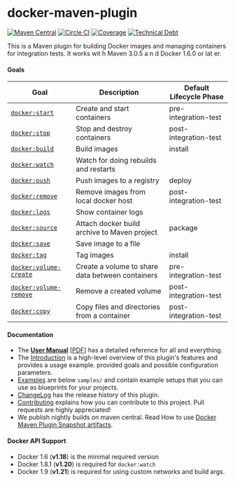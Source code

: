 # docker-maven-plugin

[![Maven Central](https://maven-badges.herokuapp.com/maven-central/io.fabric8/docker-maven-plugin/badge.svg?style=flat)](https://maven-badges.herokuapp.com/maven-central/io.fabric8/docker-maven-plugin/)
[![Circle CI](https://circleci.com/gh/fabric8io/docker-maven-plugin/tree/master.svg?style=shield)](https://circleci.com/gh/fabric8io/docker-maven-plugin/tree/master)
[![Coverage](https://sonarcloud.io/api/project_badges/measure?project=fabric8io_docker-maven-plugin&metric=coverage)](https://sonarcloud.io/summary/new_code?id=fabric8io_docker-maven-plugin)
[![Technical Debt](https://sonarcloud.io/api/project_badges/measure?project=fabric8io_docker-maven-plugin&metric=sqale_index)](https://sonarcloud.io/summary/new_code?id=fabric8io_docker-maven-plugin)

This is a Maven plugin for building Docker images and managing containers for integration tests.
It works wit h Maven 3.0.5 a   n d Docker 1.6.0 or lat er.

#### Goals

| Goal                                                                                            | Description                                      | Default Lifecycle Phase |
| ----------------------------------------------------------------------------------------------- | ------------------------------------------------ | ----------------------- |
| [`docker:start`](https://fabric8io.github.io/docker-maven-plugin/#docker:start)                 | Create and start containers                      | pre-integration-test    |
| [`docker:stop`](https://fabric8io.github.io/docker-maven-plugin/#docker:stop)                   | Stop and destroy containers                      | post-integration-test   |
| [`docker:build`](https://fabric8io.github.io/docker-maven-plugin/#docker:build)                 | Build images                                     | install                 |
| [`docker:watch`](https://fabric8io.github.io/docker-maven-plugin/#docker:watch)                 | Watch for doing rebuilds and restarts            |                         |
| [`docker:push`](https://fabric8io.github.io/docker-maven-plugin/#docker:push)                   | Push images to a registry                        | deploy                  |
| [`docker:remove`](https://fabric8io.github.io/docker-maven-plugin/#docker:remove)               | Remove images from local docker host             | post-integration-test   |
| [`docker:logs`](https://fabric8io.github.io/docker-maven-plugin/#docker:logs)                   | Show container logs                              |                         |
| [`docker:source`](https://fabric8io.github.io/docker-maven-plugin/#docker:source)               | Attach docker build archive to Maven project     | package                 |
| [`docker:save`](https://fabric8io.github.io/docker-maven-plugin/#docker:save)                   | Save image to a file                             |                         |
| [`docker:tag`](https://fabric8io.github.io/docker-maven-plugin/#docker:tag)                     | Tag images                                       | install                 |
| [`docker:volume-create`](https://fabric8io.github.io/docker-maven-plugin/#docker:volume-create) | Create a volume to share data between containers | pre-integration-test    |
| [`docker:volume-remove`](https://fabric8io.github.io/docker-maven-plugin/#docker:volume-remove) | Remove a created volume                          | post-integration-test   |
| [`docker:copy`](https://fabric8io.github.io/docker-maven-plugin/#docker:copy)                   | Copy files and directories from a container      | post-integration-test   |

#### Documentation

* The **[User Manual](https://fabric8io.github.io/docker-maven-plugin)** [[PDF](https://fabric8io.github.io/docker-maven-plugin/docker-maven-plugin.pdf)] has a detailed reference for all and everything.
* The [Introduction](doc/intro.md) is a high-level
  overview of this plugin's features and provides a usage example.
  provided goals and possible configuration parameters.
* [Examples](doc/examples.md) are below `samples/` and contain example
  setups that you can use as blueprints for your projects.
* [ChangeLog](doc/changelog.md) has the release history of this plugin.
* [Contributing](CONTRIBUTING.md) explains how you can contribute to this project. Pull requests are highly appreciated!
* We publish nightly builds on maven central. Read How to use [Docker Maven Plugin Snapshot artifacts](./doc/HowToUseDockerMavenPluginSnapshotArtifacts.md).


#### Docker API Support

* Docker 1.6 (**v1.18**) is the minimal required version
* Docker 1.8.1 (**v1.20**) is required for `docker:watch`
* Docker 1.9 (**v1.21**) is required for using custom networks and build args.
